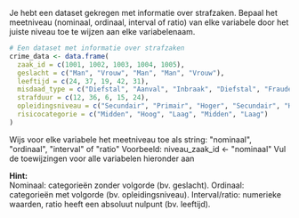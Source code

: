 Je hebt een dataset gekregen met informatie over strafzaken. Bepaal het meetniveau (nominaal, ordinaal, interval of ratio) van elke variabele door het juiste niveau toe te wijzen aan elke variabelenaam.

```R
# Een dataset met informatie over strafzaken
crime_data <- data.frame(
  zaak_id = c(1001, 1002, 1003, 1004, 1005),
  geslacht = c("Man", "Vrouw", "Man", "Man", "Vrouw"),
  leeftijd = c(24, 37, 19, 42, 31),
  misdaad_type = c("Diefstal", "Aanval", "Inbraak", "Diefstal", "Fraude"),
  strafduur = c(12, 36, 6, 15, 24),
  opleidingsniveau = c("Secundair", "Primair", "Hoger", "Secundair", "Hoger"),
  risicocategorie = c("Midden", "Hoog", "Laag", "Midden", "Laag")
)
```
Wijs voor elke variabele het meetniveau toe als string: "nominaal", "ordinaal", "interval" of "ratio"
Voorbeeld: niveau_zaak_id <- "nominaal"
Vul de toewijzingen voor alle variabelen hieronder aan

**Hint:**  
Nominaal: categorieën zonder volgorde (bv. geslacht). Ordinaal: categorieën met volgorde (bv. opleidingsniveau). Interval/ratio: numerieke waarden, ratio heeft een absoluut nulpunt (bv. leeftijd).
